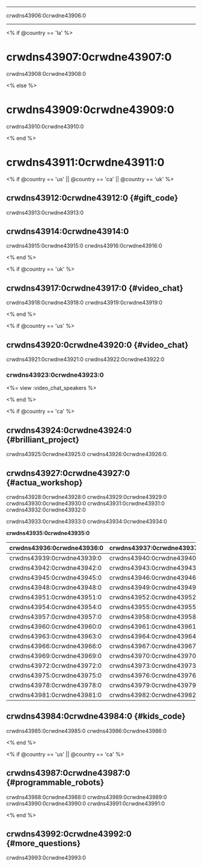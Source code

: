 * * *

crwdns43906:0crwdne43906:0

* * *

<% if @country == 'la' %>

# crwdns43907:0crwdne43907:0

crwdns43908:0crwdne43908:0

<% else %>

# crwdns43909:0crwdne43909:0

crwdns43910:0crwdne43910:0

<% end %>

# crwdns43911:0crwdne43911:0

<% if @country == 'us' || @country == 'ca' || @country == 'uk' %>

## crwdns43912:0crwdne43912:0 {#gift_code}

crwdns43913:0crwdne43913:0

## crwdns43914:0crwdne43914:0

crwdns43915:0crwdne43915:0 crwdns43916:0crwdne43916:0

<% end %>

<% if @country == 'uk' %>

## crwdns43917:0crwdne43917:0 {#video_chat}

crwdns43918:0crwdne43918:0 crwdns43919:0crwdne43919:0

<% end %>

<% if @country == 'us' %>

## crwdns43920:0crwdne43920:0 {#video_chat}

crwdns43921:0crwdne43921:0 crwdns43922:0crwdne43922:0

### crwdns43923:0crwdne43923:0

<%= view :video_chat_speakers %>

<% end %>

<% if @country == 'ca' %>

## crwdns43924:0crwdne43924:0 {#brilliant_project}

crwdns43925:0crwdne43925:0 crwdns43926:0crwdne43926:0.

## crwdns43927:0crwdne43927:0 {#actua_workshop}

crwdns43928:0crwdne43928:0 crwdns43929:0crwdne43929:0 crwdns43930:0crwdne43930:0 crwdns43931:0crwdne43931:0 crwdns43932:0crwdne43932:0

crwdns43933:0crwdne43933:0 crwdns43934:0crwdne43934:0

**crwdns43935:0crwdne43935:0**

| crwdns43936:0crwdne43936:0 | crwdns43937:0crwdne43937:0 | crwdns43938:0crwdne43938:0 |
| -------------------------- | -------------------------- | -------------------------- |
| crwdns43939:0crwdne43939:0 | crwdns43940:0crwdne43940:0 | crwdns43941:0crwdne43941:0 |
| crwdns43942:0crwdne43942:0 | crwdns43943:0crwdne43943:0 | crwdns43944:0crwdne43944:0 |
| crwdns43945:0crwdne43945:0 | crwdns43946:0crwdne43946:0 | crwdns43947:0crwdne43947:0 |
| crwdns43948:0crwdne43948:0 | crwdns43949:0crwdne43949:0 | crwdns43950:0crwdne43950:0 |
| crwdns43951:0crwdne43951:0 | crwdns43952:0crwdne43952:0 | crwdns43953:0crwdne43953:0 |
| crwdns43954:0crwdne43954:0 | crwdns43955:0crwdne43955:0 | crwdns43956:0crwdne43956:0 |
| crwdns43957:0crwdne43957:0 | crwdns43958:0crwdne43958:0 | crwdns43959:0crwdne43959:0 |
| crwdns43960:0crwdne43960:0 | crwdns43961:0crwdne43961:0 | crwdns43962:0crwdne43962:0 |
| crwdns43963:0crwdne43963:0 | crwdns43964:0crwdne43964:0 | crwdns43965:0crwdne43965:0 |
| crwdns43966:0crwdne43966:0 | crwdns43967:0crwdne43967:0 | crwdns43968:0crwdne43968:0 |
| crwdns43969:0crwdne43969:0 | crwdns43970:0crwdne43970:0 | crwdns43971:0crwdne43971:0 |
| crwdns43972:0crwdne43972:0 | crwdns43973:0crwdne43973:0 | crwdns43974:0crwdne43974:0 |
| crwdns43975:0crwdne43975:0 | crwdns43976:0crwdne43976:0 | crwdns43977:0crwdne43977:0 |
| crwdns43978:0crwdne43978:0 | crwdns43979:0crwdne43979:0 | crwdns43980:0crwdne43980:0 |
| crwdns43981:0crwdne43981:0 | crwdns43982:0crwdne43982:0 | crwdns43983:0crwdne43983:0 |

## crwdns43984:0crwdne43984:0 {#kids_code}

crwdns43985:0crwdne43985:0 crwdns43986:0crwdne43986:0

<% end %>

<% if @country == 'us' || @country == 'ca' %>

## crwdns43987:0crwdne43987:0 {#programmable_robots}

crwdns43988:0crwdne43988:0 crwdns43989:0crwdne43989:0 crwdns43990:0crwdne43990:0 crwdns43991:0crwdne43991:0

<% end %>

## crwdns43992:0crwdne43992:0 {#more_questions}

crwdns43993:0crwdne43993:0